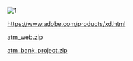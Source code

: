 ![1](https://user-images.githubusercontent.com/25367933/128257352-bb45b0df-94fc-4024-b390-ff0261c70520.png)

https://www.adobe.com/products/xd.html

[atm_web.zip](https://github.com/lilstav/lilstav/files/7046431/atm_web.zip)

[atm_bank_project.zip](https://github.com/lilstav/lilstav/files/6934486/atm_bank_project.zip)
